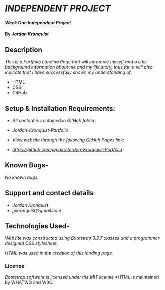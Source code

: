 # _INDEPENDENT PROJECT_

#### _Week One Independent Project_

#### By _**Jordan Kronquist**_

## Description

_This is a Portfolio Landing Page that will introduce myself and a little background information about me and my life story, thus far. It will also indicate that I have successfully shown my understanding of:_

* HTML
* CSS
* GitHub

## Setup & Installation Requirements:

* _All content is contained in GitHub folder:_
* _Jordan-Kronquist-Portfolio_

* _View website through the following GitHub Pages link:_
* _https://github.com/jopakr/Jordan-Kronquist-Portfolio_


## Known Bugs-

_No known bugs._

## Support and contact details

* _Jordan Kronquist_
* _jpkronquist@gmail.com_

## Technologies Used-

_Website was constructed using Bootstrap 3.3.7 classes and a programmer designed CSS stylesheet._

_HTML was used in the creation of this landing page._

### License

*Bootstrap software is licensed under the MIT license*
*HTML is maintained by WHATWG and W3C.
